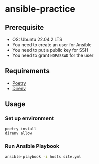 # ansible-practice

## Prerequisite

- OS: Ubuntu 22.04.2 LTS
- You need to create an user for Ansible
- You need to put a public key for SSH
- You need to grant `NOPASSWD` for the user

## Requirements

- [Poetry](https://github.com/python-poetry/poetry)
- [Direnv](https://github.com/direnv/direnv)

## Usage

### Set up environment

```sh
poetry install
direnv allow
```

### Run Ansible Playbook

```sh
ansible-playbook -i hosts site.yml
```
